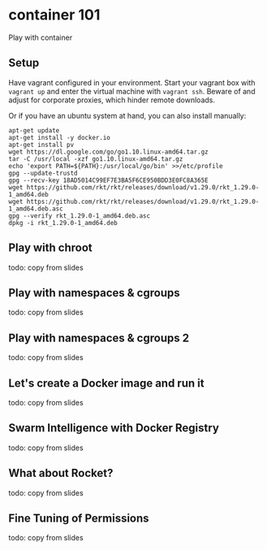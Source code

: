 # container 101
Play with container

## Setup
Have vagrant configured in your environment. Start your vagrant box with 
`vagrant up` and enter the virtual machine with `vagrant ssh`. Beware of and adjust for corporate proxies, which hinder remote downloads.

Or if you have an ubuntu system at hand, you can also install manually:
```
apt-get update
apt-get install -y docker.io
apt-get install pv
wget https://dl.google.com/go/go1.10.linux-amd64.tar.gz
tar -C /usr/local -xzf go1.10.linux-amd64.tar.gz
echo 'export PATH=${PATH}:/usr/local/go/bin' >>/etc/profile
gpg --update-trustd
gpg --recv-key 18AD5014C99EF7E3BA5F6CE950BDD3E0FC8A365E
wget https://github.com/rkt/rkt/releases/download/v1.29.0/rkt_1.29.0-1_amd64.deb
wget https://github.com/rkt/rkt/releases/download/v1.29.0/rkt_1.29.0-1_amd64.deb.asc
gpg --verify rkt_1.29.0-1_amd64.deb.asc
dpkg -i rkt_1.29.0-1_amd64.deb
```

## Play with chroot
todo: copy from slides
## Play with namespaces & cgroups
todo: copy from slides
## Play with namespaces & cgroups 2
todo: copy from slides
## Let's create a Docker image and run it
todo: copy from slides
## Swarm Intelligence with Docker Registry
todo: copy from slides
## What about Rocket?
todo: copy from slides
## Fine Tuning of Permissions
todo: copy from slides


